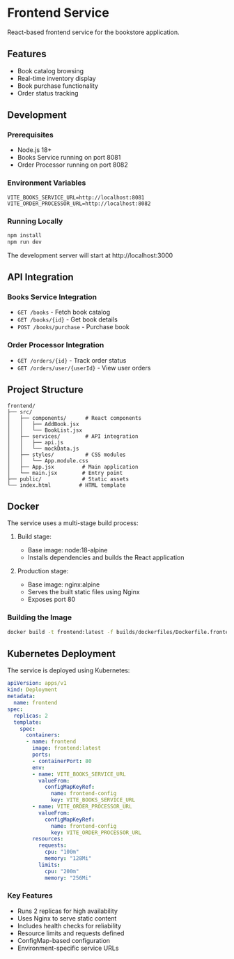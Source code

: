 # Frontend Service

React-based frontend service for the bookstore application.

## Features
- Book catalog browsing
- Real-time inventory display
- Book purchase functionality
- Order status tracking

## Development

### Prerequisites
- Node.js 18+
- Books Service running on port 8081
- Order Processor running on port 8082

### Environment Variables
```
VITE_BOOKS_SERVICE_URL=http://localhost:8081
VITE_ORDER_PROCESSOR_URL=http://localhost:8082
```

### Running Locally
```bash
npm install
npm run dev
```

The development server will start at http://localhost:3000

## API Integration

### Books Service Integration
- `GET /books` - Fetch book catalog
- `GET /books/{id}` - Get book details
- `POST /books/purchase` - Purchase book

### Order Processor Integration
- `GET /orders/{id}` - Track order status
- `GET /orders/user/{userId}` - View user orders

## Project Structure
```
frontend/
├── src/
│   ├── components/      # React components
│   │   ├── AddBook.jsx
│   │   └── BookList.jsx
│   ├── services/        # API integration
│   │   ├── api.js
│   │   └── mockData.js
│   ├── styles/          # CSS modules
│   │   └── App.module.css
│   ├── App.jsx         # Main application
│   └── main.jsx        # Entry point
├── public/             # Static assets
└── index.html         # HTML template
```

## Docker

The service uses a multi-stage build process:

1. Build stage:
   - Base image: node:18-alpine
   - Installs dependencies and builds the React application

2. Production stage:
   - Base image: nginx:alpine
   - Serves the built static files using Nginx
   - Exposes port 80

### Building the Image

```bash
docker build -t frontend:latest -f builds/dockerfiles/Dockerfile.frontend .
```

## Kubernetes Deployment

The service is deployed using Kubernetes:

```yaml
apiVersion: apps/v1
kind: Deployment
metadata:
  name: frontend
spec:
  replicas: 2
  template:
    spec:
      containers:
      - name: frontend
        image: frontend:latest
        ports:
        - containerPort: 80
        env:
        - name: VITE_BOOKS_SERVICE_URL
          valueFrom:
            configMapKeyRef:
              name: frontend-config
              key: VITE_BOOKS_SERVICE_URL
        - name: VITE_ORDER_PROCESSOR_URL
          valueFrom:
            configMapKeyRef:
              name: frontend-config
              key: VITE_ORDER_PROCESSOR_URL
        resources:
          requests:
            cpu: "100m"
            memory: "128Mi"
          limits:
            cpu: "200m"
            memory: "256Mi"
```

### Key Features
- Runs 2 replicas for high availability
- Uses Nginx to serve static content
- Includes health checks for reliability
- Resource limits and requests defined
- ConfigMap-based configuration
- Environment-specific service URLs
